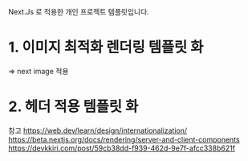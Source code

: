 Next.Js 로 적용한 개인 프로젝트 템플릿입니다.

<h1> <b>1. 이미지 최적화 렌더링</n> 템플릿 화 </b></h1>

=> next image 적용

<h1> <b>2. 헤더 적용</n> 템플릿 화 </b></h1>

참고 https://web.dev/learn/design/internationalization/
https://beta.nextjs.org/docs/rendering/server-and-client-components
https://devkkiri.com/post/59cb38dd-f939-462d-9e7f-afcc338b621f
